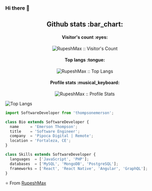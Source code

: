 ### Hi there 👋

<h2 align="center">Github stats :bar_chart:</h2>

<h4 align="center">Visitor's count :eyes:</h4>

<p align="center"><img src="https://profile-counter.glitch.me/{RupeshMax}/count.svg" alt="RupeshMax :: Visitor's Count" /></p>

<h4 align="center">Top langs :tongue:</h4>

<p align="center"><img src="https://github-readme-stats.vercel.app/api/top-langs/?username=RupeshMax&langs_count=10&theme=tokyonight&layout=compact" alt="RupeshMax :: Top Langs" /></p>

<h4 align="center">Profile stats :musical_keyboard:</h4>



<p align="center"><img src="https://github-readme-stats.vercel.app/api?username=RupeshMax&show_icons=true&theme=synthwave" alt="RupeshMax :: Profile Stats" /></p>

![Top Langs](https://github-readme-stats.vercel.app/api/top-langs/?username=RupeshMax&show_icons=true)


```js
import SoftwareDeveloper from 'thompsonemerson';

class Bio extends SoftwareDeveloper {
  name     = 'Emerson Thompson';
  title    = 'Software Engineer';
  company  = 'Pipoca Digital | Remote';
  location = 'Fortaleza, CE';
}

class Skills extends SoftwareDeveloper {
  languages  = ['JavaScript', 'PHP'];
  databases  = ['MySQL', 'MongoDB', 'PostgreSQL'];
  frameworks = ['React', 'React Native', 'Angular', 'GraphQL'];
}
```



⭐️ From [RupeshMax](https://github.com/RupeshMax)
<!--
**RupeshMax/RupeshMax** is a ✨ _special_ ✨ repository because its `README.md` (this file) appears on your GitHub profile.

Here are some ideas to get you started:

- 🔭 I’m currently working on ...
- 🌱 I’m currently learning ...
- 👯 I’m looking to collaborate on ...
- 🤔 I’m looking for help with ...
- 💬 Ask me about ...
- 📫 How to reach me: ...
- 😄 Pronouns: ...
- ⚡ Fun fact: ...
-->
